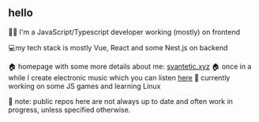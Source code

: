 ## hello

👨‍🦱 I'm a JavaScript/Typescript developer working (mostly) on frontend

💻my tech stack is mostly Vue, React and some Nest.js on backend

🏠 homepage with some more details about me: [svantetic.xyz](https://svantetic.xyz)
🏠 once in a while I create electronic music which you can listen [here](https://open.spotify.com/artist/67D4j0VZj7aRnfKZyW5WJx?si=uat7XY8xS1WrUkZ4CJws3g)
🤔 currently working on some JS games and learning Linux

💁 note: public repos here are not always up to date and often work in progress, unless specified otherwise.

